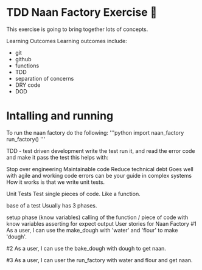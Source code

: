 # TDD Naan Factory Exercise 🌮
This exercise is going to bring together lots of concepts.

Learning Outcomes
Learning outcomes include:

- git
- github
- functions
- TDD
- separation of concerns
- DRY code
- DOD

# Intalling and running
To run the naan factory do the following:
'''python
import naan_factory
run_factory()
'''

TDD - test driven development
write the test
run it, and read the error
code and make it pass the test
this helps with:

Stop over engineering
Maintainable code
Reduce technical debt
Goes well with agile and working code
errors can be your guide in complex systems
How it works is that we write unit tests.

Unit Tests
Test single pieces of code. Like a function.

base of a test Usually has 3 phases.

setup phase (know variables)
calling of the function / piece of code with know variables
asserting for expect output
User stories for Naan Factory
#1 
As a user, I can use the make_dough with 'water' and 'flour' to make 'dough'.

#2
As a user, I can use the bake_dough with dough to get naan. 

#3
As a user, I can user the run_factory with water and flour and get naan.